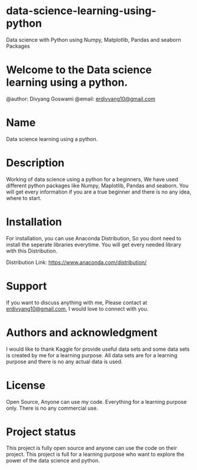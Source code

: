 # data-science-learning-using-python
Data science with Python using Numpy, Matplotlib, Pandas and seaborn Packages

# Welcome to the Data science learning using a python.
@author: Divyang Goswami
@email: erdivyang10@gmail.com

# Name
Data science learning using a python.

# Description
Working of data science using a python for a beginners, We have used different python packages like Numpy, Maplotlib,
Pandas and seaborn. You will get every information if you are a true beginner and there is no any idea, where to start.


# Installation
For installation, you can use Anaconda Distribution, So you dont need to install the seperate libraries everytime. You will get every needed library with this Distribution.

Distribution Link: https://www.anaconda.com/distribution/

# Support
If you want to discuss anything with me, Please contact at erdivyang10@gmail.com, I would love to connect with you.

# Authors and acknowledgment

I would like to thank Kaggle for provide useful data sets and some data sets is created by me for a learning purpose. All data sets are for a learning purpose and there is no any actual data is used.

# License
Open Source, Anyone can use my code. Everything for a learning purpose only. There is no any commercial use.

# Project status
This project is fully open source and anyone can use the code on their project. This project is full for a learning purpose who want to explore the power of the data science and python.




